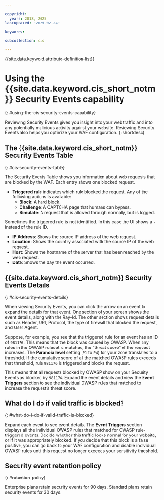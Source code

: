 ```yaml
---

copyright:
  years: 2018, 2025
lastupdated: "2025-02-24"

keywords:

subcollection: cis

---
```


{{site.data.keyword.attribute-definition-list}}

# Using the {{site.data.keyword.cis_short_notm}} Security Events capability
{: #using-the-cis-security-events-capability}

Reviewing Security Events gives you insight into your web traffic and into any potentially malicious activity against your website. Reviewing Security Events also helps you optimize your WAF configuration.
{: shortdesc}


## The {{site.data.keyword.cis_short_notm}} Security Events Table
{: #cis-security-events-table}

The Security Events Table shows you information about web requests that are blocked by the WAF. Each entry shows one blocked request.
* **Triggered rule** indicates which rule blocked the request. Any of the following actions is available:
    * **Block**: A hard block.
    * **Challenge**: A CAPTCHA page that humans can bypass.
    * **Simulate**: A request that is allowed through normally, but is logged.

Sometimes the triggered rule is not identified. In this case the UI shows a `-` instead of the rule ID.
* **IP Address**: Shows the source IP address of the web request.
* **Location**: Shows the country associated with the source IP of the web request.
* **Host**: Shows the hostname of the server that has been reached by the web request.
* **Date**: Shows the day the event occurred.


## {{site.data.keyword.cis_short_notm}} Security Events Details
{: #cis-security-events-details}

When viewing Security Events, you can click the arrow on an event to expand the details for that event.
One section of your screen shows the event details, along with the Ray-Id. The other section shows request details such as Header, URI, Protocol, the type of firewall that blocked the request, and User Agent.

Suppose, for example, you see that the triggered rule for an event has an ID of `981176`. This means that the block was caused by OWASP. When any rules in the OWASP ruleset is matched, the “threat score” of the request increases. The **Paranoia level** setting (`P1` to `P4`) for your zone translates to a threshold. If the cumulative score of all the matched OWASP rules exceeds that threshold, rule `981176` is triggered and blocks the request.

This means that all requests blocked by OWASP show on your Security Events as blocked by `981176`. Expand the event details and view the **Event Triggers** section to see the individual OWASP rules that matched to increase the request’s threat score.

## What do I do if valid traffic is blocked?
{: #what-do-i-do-if-valid-traffic-is-blocked}

Expand each event to see event details. The **Event Triggers** section displays all the individual OWASP rules that matched for OWASP rule-triggered events. Decide whether this traffic looks normal for your website, or if it was appropriately blocked. If you decide that this block is a false positive, you can go back to your WAF configuration and disable individual OWASP rules until this request no longer exceeds your sensitivity threshold.

## Security event retention policy
{: #retention-policy}

Enterprise plans retain security events for 90 days. Standard plans retain security events for 30 days.
